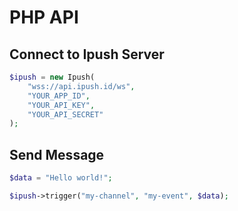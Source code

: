 # PHP API

## Connect to Ipush Server

```php
$ipush = new Ipush(
    "wss://api.ipush.id/ws",
    "YOUR_APP_ID",
    "YOUR_API_KEY",
    "YOUR_API_SECRET"
);
```

## Send Message

```php
$data = "Hello world!";

$ipush->trigger("my-channel", "my-event", $data);
```